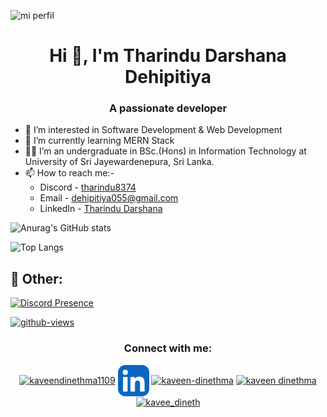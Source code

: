 ![mi perfil](https://res.cloudinary.com/superfolio/image/upload/v1620689979/68747470733a2f2f692e70696e696d672e636f6d2f6f726967696e616c732f63362f33332f63322f63363333633230656465383266306530636564376435373064626533613166332e676966_yjuh2s.gif)


<h1 align="center">Hi 👋, I'm Tharindu Darshana Dehipitiya</h1>
<h3 align="center">A passionate developer</h3>

- 👀 I’m interested in Software Development & Web Development
- 🌱 I’m currently learning MERN Stack
- 👨‍🎓 I’m an undergraduate in BSc.(Hons) in Information Technology at University of Sri Jayewardenepura, Sri Lanka.
- 📫 How to reach me:-
     - Discord -  [tharindu8374](https://discord.com/users/1111999629572190269)
     - Email - dehipitiya055@gmail.com
     - LinkedIn - [Tharindu Darshana](https://www.linkedin.com/in/tharindu-darshana-4ba32021b/)

![Anurag's GitHub stats](https://github-readme-stats.vercel.app/api?username=1234Tharindu&show_icons=true&theme=radical)

![Top Langs](https://github-readme-stats.vercel.app/api/top-langs/?username=1234Tharindu&layout=compact&show_icons=true&theme=radical)


## 📜 Other:


[![Discord Presence](https://lanyard.cnrad.dev/api/1111999629572190269)](https://discord.com/users/1111999629572190269)

[![github-views](https://komarev.com/ghpvc/?username=1234Tharindu&style=for-the-badge)](https://github.com/1234Tharindu)


<h3 align="center">Connect with me:</h3>
<p align="center">
<a href="[https://www.youtube.com/channel/UCJPRbxNjnavUCE1oKtLjwrQ](https://youtube.com/@tharindudarshanadehipitiya3496?si=1bdY8wCl5bLxlyxd)" target="blank"><img align="center" src="https://static-00.iconduck.com/assets.00/youtube-icon-2048x2048-gedp2icy.png" alt="kaveendinethma1109" height="50" width="50" /></a>
<a href="https://linkedin.com/in/kaveendinethma" target="blank"><img align="center" src="https://github.com/tandpfun/skill-icons/blob/main/icons/LinkedIn.svg" alt="kaveendinethma" height="50" width="50" /></a>
<a href="https://stackoverflow.com/users/22345746/kaveen-dinethma" target="blank"><img align="center" src="https://raw.githubusercontent.com/rahuldkjain/github-profile-readme-generator/master/src/images/icons/Social/stack-overflow.svg" alt="kaveen-dinethma" height="50" width="50" /></a>
<a href="https://fb.com/kaveen dinethma" target="blank"><img align="center" src="https://raw.githubusercontent.com/rahuldkjain/github-profile-readme-generator/master/src/images/icons/Social/facebook.svg" alt="kaveen dinethma" height="50" width="50" /></a>
<a href="https://www.instagram.com/kavee_dineth/" target="blank"><img align="center" src="https://www.edigitalagency.com.au/wp-content/uploads/new-Instagram-icon-png-full-colour.png" alt="kavee_dineth" height="50" width="50" /></a>
</p>

